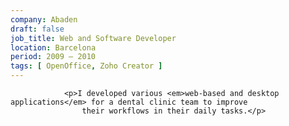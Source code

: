 ```yaml
---
company: Abaden
draft: false
job_title: Web and Software Developer
location: Barcelona
period: 2009 — 2010
tags: [ OpenOffice, Zoho Creator ]
---
```

                <p>I developed various <em>web-based and desktop applications</em> for a dental clinic team to improve
                    their workflows in their daily tasks.</p>
